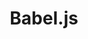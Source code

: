 ---
blog: https://babeljs.io/blog/
git: https://github.com/babel/babel
logohandle: babeljs
slack: https://slack.babeljs.io/
sort: babeljs
title: Babel.js
twitter: https://x.com/babeljs
website: https://babeljs.io/
wikipedia: https://en.wikipedia.org/wiki/Babel_(compiler)
---